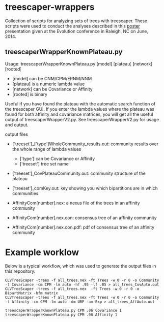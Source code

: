 # treescaper-wrappers

Collection of scripts for analyzing sets of trees with treescaper.  These scripts were used to conduct the analyses described in this [poster](https://www.math.fsu.edu/~whuang2/pdf/JRAposterEvolution2014Final.pdf) presentation given at the Evolution conference in Raleigh, NC on June, 2014. 

## treescaperWrapperKnownPlateau.py

Usage: treescaperWrapperKnownPlateau.py [model] [plateau] [network] [rooted]
 * [model] can be CNM/CPM/ERNM/NNM
 * [plateau] is a numeric lambda value
 * [network] can be Covariance or Affinity
 * [rooted] is binary

Useful if you have found the plateau with the automatic search function of the treescaper GUI.  If you enter the lambda values where the plateau was found for
both affinity and covariance matrices, you will get all the useful output of treescaperWrapperV2.py.  See treescaperWrapperV2.py for usage and output.

output files

 * ['treeset']_['type']WholeCommunity_results.out: community results over the whole range of lambda values
  
   * ['type'] can be Covariance or Affinity
   * ['treeset'] tree set name
  
 * ['treeset']_CovPlateauCommunity.out: community structure of the plateau
 * ['treeset']_comKey.out: key showing you which bipartitions are in which communities
 * AffinityCom[number].nex: a nexus file of the trees in an affinity community
 * AffinityCom[number].nex.con: consensus tree of an affinity community
 * AffinityCom[number].nex.con.pdf: pdf of consensus tree of an affinity community


# Example worklow

Below is a typical workflow, which was used to generate the output files in this repository.

```
CLVTreeScaper -trees -f all_trees.nex -ft Trees -w 0 -r 0 -o Community -t Covariance -cm CPM -lm auto -hf .95 -lf .05 > all_trees_CovAuto.out
CLVTreeScaper -trees -f all_trees.nex  -ft Trees -w 0 -r 0 -o BipartMatrix -bfm matrix 
CLVTreeScaper -trees -f all_trees.nex -ft Trees -w 0 -r 0 -o Community -t Affinity -cm CPM -lm auto -dm URF -am Exp > all_trees_AffAuto.out

treescaperWrapperKnownPlateau.py CPM .06 Covariance 1
treescaperWrapperKnownPlateau.py CPM .06 Affinity 1
```

